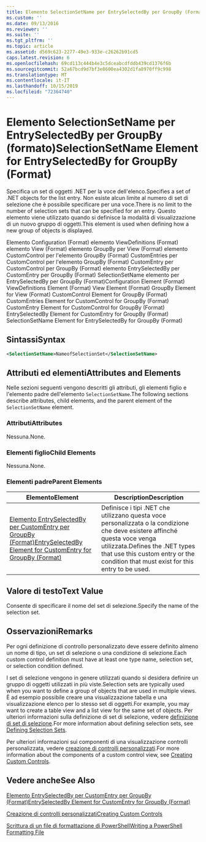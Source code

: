 ```yaml
---
title: Elemento SelectionSetName per EntrySelectedBy per GroupBy (Format) | Microsoft Docs
ms.custom: ''
ms.date: 09/13/2016
ms.reviewer: ''
ms.suite: ''
ms.tgt_pltfrm: ''
ms.topic: article
ms.assetid: d569c623-2277-49e3-933e-c26262b91cd5
caps.latest.revision: 6
ms.openlocfilehash: 69cd113c444b4e3c5dceabcdfddb439cd1376f6b
ms.sourcegitcommit: 52a67bcd9d7bf3e8600ea4302d1fa8970ff9c998
ms.translationtype: MT
ms.contentlocale: it-IT
ms.lasthandoff: 10/15/2019
ms.locfileid: "72364740"
---
```

# <a name="selectionsetname-element-for-entryselectedby-for-groupby-format"></a><span data-ttu-id="fb11d-102">Elemento SelectionSetName per EntrySelectedBy per GroupBy (formato)</span><span class="sxs-lookup"><span data-stu-id="fb11d-102">SelectionSetName Element for EntrySelectedBy for GroupBy (Format)</span></span>

<span data-ttu-id="fb11d-103">Specifica un set di oggetti .NET per la voce dell'elenco.</span><span class="sxs-lookup"><span data-stu-id="fb11d-103">Specifies a set of .NET objects for the list entry.</span></span> <span data-ttu-id="fb11d-104">Non esiste alcun limite al numero di set di selezione che è possibile specificare per una voce.</span><span class="sxs-lookup"><span data-stu-id="fb11d-104">There is no limit to the number of selection sets that can be specified for an entry.</span></span> <span data-ttu-id="fb11d-105">Questo elemento viene utilizzato quando si definisce la modalità di visualizzazione di un nuovo gruppo di oggetti.</span><span class="sxs-lookup"><span data-stu-id="fb11d-105">This element is used when defining how a new group of objects is displayed.</span></span>

<span data-ttu-id="fb11d-106">Elemento Configuration (Format) elemento ViewDefinitions (Format) elemento View (Format) elemento GroupBy per View (Format) elemento CustomControl per l'elemento GroupBy (Format) CustomEntries per CustomControl per l'elemento GroupBy (Format) CustomEntry per CustomControl per GroupBy (Format) elemento EntrySelectedBy per CustomEntry per GroupBy (Format) SelectionSetName elemento per EntrySelectedBy per GroupBy (Format)</span><span class="sxs-lookup"><span data-stu-id="fb11d-106">Configuration Element (Format) ViewDefinitions Element (Format) View Element (Format) GroupBy Element for View (Format) CustomControl Element for GroupBy (Format) CustomEntries Element for CustomControl for GroupBy (Format) CustomEntry Element for CustomControl for GroupBy (Format) EntrySelectedBy Element for CustomEntry for GroupBy (Format) SelectionSetName Element for EntrySelectedBy for GroupBy (Format)</span></span>

## <a name="syntax"></a><span data-ttu-id="fb11d-107">Sintassi</span><span class="sxs-lookup"><span data-stu-id="fb11d-107">Syntax</span></span>

```xml
<SelectionSetName>NameofSelectionSet</SelectionSetName>
```

## <a name="attributes-and-elements"></a><span data-ttu-id="fb11d-108">Attributi ed elementi</span><span class="sxs-lookup"><span data-stu-id="fb11d-108">Attributes and Elements</span></span>

<span data-ttu-id="fb11d-109">Nelle sezioni seguenti vengono descritti gli attributi, gli elementi figlio e l'elemento padre dell'elemento `SelectionSetName`.</span><span class="sxs-lookup"><span data-stu-id="fb11d-109">The following sections describe attributes, child elements, and the parent element of the `SelectionSetName` element.</span></span>

### <a name="attributes"></a><span data-ttu-id="fb11d-110">Attributi</span><span class="sxs-lookup"><span data-stu-id="fb11d-110">Attributes</span></span>

<span data-ttu-id="fb11d-111">Nessuna.</span><span class="sxs-lookup"><span data-stu-id="fb11d-111">None.</span></span>

### <a name="child-elements"></a><span data-ttu-id="fb11d-112">Elementi figlio</span><span class="sxs-lookup"><span data-stu-id="fb11d-112">Child Elements</span></span>

<span data-ttu-id="fb11d-113">Nessuna.</span><span class="sxs-lookup"><span data-stu-id="fb11d-113">None.</span></span>

### <a name="parent-elements"></a><span data-ttu-id="fb11d-114">Elementi padre</span><span class="sxs-lookup"><span data-stu-id="fb11d-114">Parent Elements</span></span>

|<span data-ttu-id="fb11d-115">Elemento</span><span class="sxs-lookup"><span data-stu-id="fb11d-115">Element</span></span>|<span data-ttu-id="fb11d-116">Description</span><span class="sxs-lookup"><span data-stu-id="fb11d-116">Description</span></span>|
|-------------|-----------------|
|[<span data-ttu-id="fb11d-117">Elemento EntrySelectedBy per CustomEntry per GroupBy (Format)</span><span class="sxs-lookup"><span data-stu-id="fb11d-117">EntrySelectedBy Element for CustomEntry for GroupBy (Format)</span></span>](./entryselectedby-element-for-customentry-for-groupby-format.md)|<span data-ttu-id="fb11d-118">Definisce i tipi .NET che utilizzano questa voce personalizzata o la condizione che deve esistere affinché questa voce venga utilizzata.</span><span class="sxs-lookup"><span data-stu-id="fb11d-118">Defines the .NET types that use this custom entry or the condition that must exist for this entry to be used.</span></span>|

## <a name="text-value"></a><span data-ttu-id="fb11d-119">Valore di testo</span><span class="sxs-lookup"><span data-stu-id="fb11d-119">Text Value</span></span>

<span data-ttu-id="fb11d-120">Consente di specificare il nome del set di selezione.</span><span class="sxs-lookup"><span data-stu-id="fb11d-120">Specify the name of the selection set.</span></span>

## <a name="remarks"></a><span data-ttu-id="fb11d-121">Osservazioni</span><span class="sxs-lookup"><span data-stu-id="fb11d-121">Remarks</span></span>

<span data-ttu-id="fb11d-122">Per ogni definizione di controllo personalizzato deve essere definito almeno un nome di tipo, un set di selezione o una condizione di selezione.</span><span class="sxs-lookup"><span data-stu-id="fb11d-122">Each custom control definition must have at least one type name, selection set, or selection condition defined.</span></span>

<span data-ttu-id="fb11d-123">I set di selezione vengono in genere utilizzati quando si desidera definire un gruppo di oggetti utilizzati in più viste.</span><span class="sxs-lookup"><span data-stu-id="fb11d-123">Selection sets are typically used when you want to define a group of objects that are used in multiple views.</span></span> <span data-ttu-id="fb11d-124">È ad esempio possibile creare una visualizzazione tabella e una visualizzazione elenco per lo stesso set di oggetti.</span><span class="sxs-lookup"><span data-stu-id="fb11d-124">For example, you may want to create a table view and a list view for the same set of objects.</span></span> <span data-ttu-id="fb11d-125">Per ulteriori informazioni sulla definizione di set di selezione, vedere [definizione di set di selezione](./defining-selection-sets.md).</span><span class="sxs-lookup"><span data-stu-id="fb11d-125">For more information about defining selection sets, see [Defining Selection Sets](./defining-selection-sets.md).</span></span>

<span data-ttu-id="fb11d-126">Per ulteriori informazioni sui componenti di una visualizzazione controlli personalizzata, vedere [creazione di controlli personalizzati](./creating-custom-controls.md).</span><span class="sxs-lookup"><span data-stu-id="fb11d-126">For more information about the components of a custom control view, see [Creating Custom Controls](./creating-custom-controls.md).</span></span>

## <a name="see-also"></a><span data-ttu-id="fb11d-127">Vedere anche</span><span class="sxs-lookup"><span data-stu-id="fb11d-127">See Also</span></span>

[<span data-ttu-id="fb11d-128">Elemento EntrySelectedBy per CustomEntry per GroupBy (Format)</span><span class="sxs-lookup"><span data-stu-id="fb11d-128">EntrySelectedBy Element for CustomEntry for GroupBy (Format)</span></span>](./entryselectedby-element-for-customentry-for-groupby-format.md)

[<span data-ttu-id="fb11d-129">Creazione di controlli personalizzati</span><span class="sxs-lookup"><span data-stu-id="fb11d-129">Creating Custom Controls</span></span>](./creating-custom-controls.md)

[<span data-ttu-id="fb11d-130">Scrittura di un file di formattazione di PowerShell</span><span class="sxs-lookup"><span data-stu-id="fb11d-130">Writing a PowerShell Formatting File</span></span>](./writing-a-powershell-formatting-file.md)
